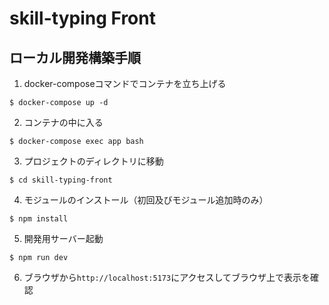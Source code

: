 # skill-typing Front
## ローカル開発構築手順

1. docker-composeコマンドでコンテナを立ち上げる
```
$ docker-compose up -d
```

2. コンテナの中に入る
```
$ docker-compose exec app bash 
```

3. プロジェクトのディレクトリに移動
```
$ cd skill-typing-front 
```

4. モジュールのインストール（初回及びモジュール追加時のみ）
```
$ npm install
```

5. 開発用サーバー起動
```
$ npm run dev
```

6. ブラウザから`http://localhost:5173`にアクセスしてブラウザ上で表示を確認
